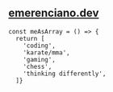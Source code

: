 ## [emerenciano.dev](https://emerenciano.dev)

```
const meAsArray = () => {
  return [
    'coding',
    'karate/mma',
    'gaming',
    'chess',
    'thinking differently',
  ]}
```
